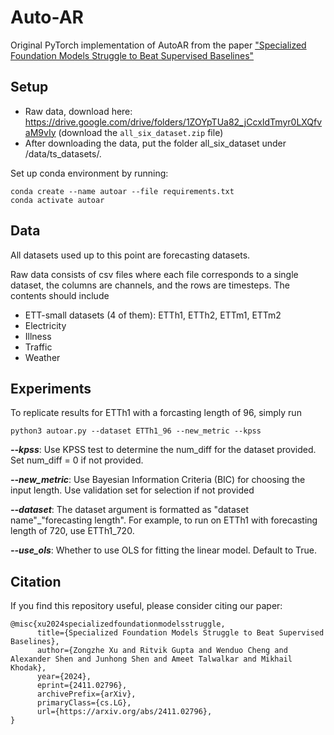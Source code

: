 # Auto-AR

Original PyTorch implementation of AutoAR from the paper ["Specialized Foundation Models Struggle to Beat Supervised Baselines"](https://arxiv.org/abs/2411.02796)

## Setup
- Raw data, download here: https://drive.google.com/drive/folders/1ZOYpTUa82_jCcxIdTmyr0LXQfvaM9vIy (download the `all_six_dataset.zip` file)
- After downloading the data, put the folder all_six_dataset under /data/ts_datasets/.

Set up conda environment by running:
```
conda create --name autoar --file requirements.txt
conda activate autoar
```

## Data
All datasets used up to this point are forecasting datasets.

Raw data consists of csv files where each file corresponds to a single dataset, the columns are channels, and the rows are timesteps. The contents should include
- ETT-small datasets (4 of them): ETTh1, ETTh2, ETTm1, ETTm2
- Electricity
- Illness
- Traffic
- Weather

## Experiments

To replicate results for ETTh1 with a forcasting length of 96, simply run
```
python3 autoar.py --dataset ETTh1_96 --new_metric --kpss
```
***--kpss***: Use KPSS test to determine the num_diff for the dataset provided. Set num_diff = 0 if not provided.

***--new_metric***: Use Bayesian Information Criteria (BIC) for choosing the input length. Use validation set for selection if not provided

***--dataset***: The dataset argument is formatted as "dataset name"_"forecasting length". For example, to run on ETTh1 with forecasting length of 720, use ETTh1_720.

***--use_ols***: Whether to use OLS for fitting the linear model. Default to True.

## Citation
If you find this repository useful, please consider citing our paper:
```
@misc{xu2024specializedfoundationmodelsstruggle,
      title={Specialized Foundation Models Struggle to Beat Supervised Baselines}, 
      author={Zongzhe Xu and Ritvik Gupta and Wenduo Cheng and Alexander Shen and Junhong Shen and Ameet Talwalkar and Mikhail Khodak},
      year={2024},
      eprint={2411.02796},
      archivePrefix={arXiv},
      primaryClass={cs.LG},
      url={https://arxiv.org/abs/2411.02796}, 
}
```
